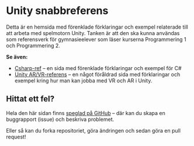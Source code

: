# Unity snabbreferens

Detta är en hemsida med förenklade förklaringar och exempel relaterade till att arbeta med spelmotorn Unity. Tanken är att den ska kunna användas som referensverk för gymnasieelever som läser kurserna Programmering 1 och Programmering 2.

**Se även:**

* [Csharp-ref](https://krank23.gitbook.io/csharp-ref/) – en sida med förenklade förklaringar och exempel för C#
* [Unity AR/VR-referens](https://sites.google.com/view/unityarvr) – en något föråldrad sida med förklaringar och exempel kring hur man kan jobba med VR och AR i Unity.

## Hittat ett fel?

Hela den här sidan finns [speglad på GitHub](https://github.com/krank/unity-ref) – där kan du skapa en buggrapport (issue) och beskriva problemet.

Eller så kan du forka repositoriet, göra ändringen och sedan göra en pull request!
